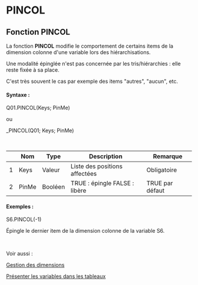 # PINCOL

## Fonction PINCOL

La fonction **PINCOL** modifie le comportement de certains items de la dimension colonne d'une variable lors des hiérarchisations.

Une modalité épinglée n'est pas concernée par les tris/hiérarchies : elle reste fixée à sa place.

C'est très souvent le cas par exemple des items "autres", "aucun", etc.

#### Syntaxe :&nbsp;

Q01.PINCOL(Keys; PinMe)

ou

\_PINCOL(Q01; Keys; PinMe)

&nbsp;

| &nbsp; | **Nom** |**Type**|**Description**|**Remarque** |
| --- | --- | --- | --- | --- |
| &#49; | Keys | Valeur | Liste des positions affectées | Obligatoire |
| &#50; | PinMe | Booléen | TRUE : épingle FALSE : libère | TRUE par défaut |


#### Exemples :

S6.PINCOL(-1)

Épingle le dernier item de la dimension colonne de la variable S6.

&nbsp;

Voir aussi :&nbsp;

[Gestion des dimensions](<Gererlesdimensionsdesvariables1.md>)

[Présenter les variables dans les tableaux](<Presenterlesvariablesdanslestab1.md>)